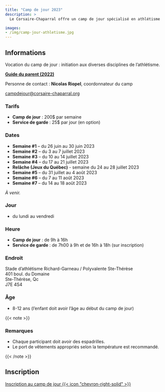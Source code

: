 ```yaml
---
title: "Camp de jour 2023"
description: >
  Le Corsaire-Chaparral offre un camp de jour spécialisé en athlétisme à l’été 2023, en partenariat avec les villes de Blainville et de Sainte-Thérèse.

images: 
- /img/camp-jour-athletisme.jpg
---
```


## Informations 

Vocation du camp de jour : initiation aux diverses disciplines de l’athlétisme.

[**Guide du parent (2022)**](/docs/campdejour-guide-parent-2022.pdf)

Personne de contact : **Nicolas Riopel**, coordonnateur du camp

<campdejour@corsaire-chaparral.org>

### Tarifs

* **Camp de jour** : 200$ par semaine
* **Service de garde** : 25$ par jour (en option)

### Dates
* **Semaine #1** – du 26 juin au 30 juin 2023
* **Semaine #2** – du 3 au 7 juillet 2023
* **Semaine #3** – du 10 au 14 juillet 2023
* **Semaine #4** – du 17 au 21 juillet 2023
* **Relâche (Jeux du Québec)** - semaine du 24 au 28 juillet 2023
* **Semaine #5** – du 31 juillet au 4 août 2023
* **Semaine #6** – du 7 au 11 août 2023
* **Semaine #7** – du 14 au 18 août 2023

_À venir._

### Jour

- du lundi au vendredi

### Heure

- **Camp de jour** : de 9h à 16h
- **Service de garde** : de 7h00 à 9h et de 16h à 18h (sur inscription)

### Endroit

Stade d’athlétisme Richard-Garneau / Polyvalente Ste-Thérèse  
401 boul. du Domaine  
Ste-Thérèse, Qc  
J7E 4S4

### Âge

- 8-12 ans (l’enfant doit avoir l’âge au début du camp de jour)


{{< note >}}
### Remarques

- Chaque participant doit avoir des espadrilles.
- Le port de vêtements appropriés selon la température est recommandé.

{{< /note >}}

## Inscription

<a href="https://www.qidigo.com/u/Club-dathletisme-Corsaire-Chaparral/activities/session" class="btn btn-primary btn--block" target="_blank">
Inscription au camp de jour
{{< icon "chevron-right-solid" >}}
</a>
